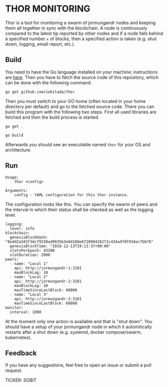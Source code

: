 # THOR MONITORING

Thor is a tool for monitoring a swarm of jormungandr nodes and keeping them all together in sync with the blockchain. A 
node is continuously compared to the latest tip reported by other nodes and if a node
falls behind a specified number `x` of blocks, then a specified action is taken (e.g. shut down, logging, email report, etc.).

## Build
You need to have the Go language installed on your machine; instructions are [here](https://golang.org/doc/install#install). Then
you have to fetch the source code of this repository, which can be done with the following command.

```
go get github.com/sobitada/thor
```

Then you must switch to your GO home (often located in your home directory per default) and go to the
fetched source code. There you can build this program with the following two steps. First all used libraries
are fetched and then the build process is started.
```
go get .
```
```
go build
```

Afterwards you should see an executable named `thor` for your OS and architecture.

## Run
```
Usage:
	thor <config>

Arguments:
	config - YAML configuration for this thor instance.
```

The configuration looks like this. You can specify the swarm of peers and the interval in which their status shall be
checked as well as the logging level.
```
logging:
  level: info
blockchain:
  genesisBlockHash: "8e4d2a343f3dcf9330ad9035b3e8d168e6728904262f2c434a4f8f934ec7b676"
  genesisBlockTime: "2019-12-13T19:13:37+00:00"
  slotsPerEpoch: 43200
  slotDuration: 2000
peers:
  - name: "Local 1"
    api: http://jormungandr-1:3101
    maxBlockLag: 10
  - name: "Local 2"
    api: http://jormungandr-2:3101
    maxBlockLag: 10
    maxTimeSinceLastBlock: 60000
  - name: "Local 3"
    api: http://jormungandr-3:3101
    maxTimeSinceLastBlock: 60000
monitor:
  interval: 1000
```

At the moment only one action is available and that is "shut down". You should have a setup of your jormungandr node in
which it automitically restarts after a shut down (e.g. systemd, docker compose/swarm, kubernetes).

## Feedback

If you have any suggestions, feel free to open an issue or submit a pull request.

TICKER: SOBIT
